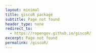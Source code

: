 ```yaml
--- 
layout: minimal
title: giscoR package
subtitle: Page not found
header_type: none
redirect_to:
  - https://ropengov.github.io/giscoR/
excerpt: Page not found
permalink: /giscoR/
---
```

